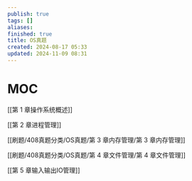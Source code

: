 ```yaml
---
publish: true
tags: []
aliases: 
finished: true
title: OS真题
created: 2024-08-17 05:33
updated: 2024-11-09 08:31
---
```

# MOC

[[第 1 章操作系统概述]]

[[第 2 章进程管理]]

[[刷题/408真题分类/OS真题/第 3 章内存管理/第 3 章内存管理]]

[[刷题/408真题分类/OS真题/第 4 章文件管理/第 4 章文件管理]]

[[第 5 章输入输出IO管理]]